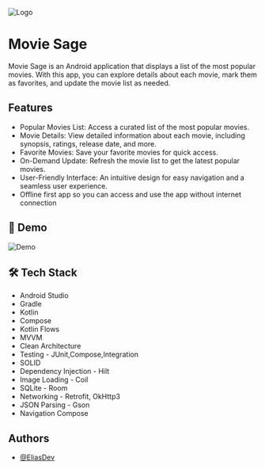 
![Logo](https://i.imgur.com/9P0okH7.jpg)

# Movie Sage

Movie Sage  is an Android application that displays a list of the most popular movies. With this app, you can explore details about each movie, mark them as favorites, and update the movie list as needed.

## Features

- Popular Movies List: Access a curated list of the most popular movies.
- Movie Details: View detailed information about each movie, including synopsis, ratings, release date, and more.
- Favorite Movies: Save your favorite movies for quick access.
- On-Demand Update: Refresh the movie list to get the latest popular movies.
- User-Friendly Interface: An intuitive design for easy navigation and a seamless user experience.
- Offline first app so you can access and use the app without internet connection

## 🎥 Demo

![Demo](https://i.imgur.com/tPuMHUo.gif)



## 🛠 Tech Stack

- Android Studio
- Gradle
- Kotlin
- Compose
- Kotlin Flows
- MVVM
- Clean Architecture
- Testing - JUnit,Compose,Integration
- SOLID
- Dependency Injection - Hilt
- Image Loading - Coil
- SQLite - Room
- Networking - Retrofit, OkHttp3
- JSON Parsing - Gson
- Navigation Compose




## Authors

- [@EliasDev](https://github.com/eliastomas11)

